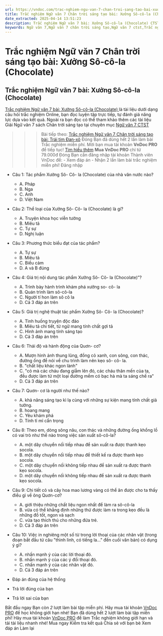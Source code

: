 ```yaml
---
url: https://vndoc.com/trac-nghiem-ngu-van-7-chan-troi-sang-tao-bai-xuong-so-co-la-chocolate-329561
title: Trắc nghiệm Ngữ văn 7 Chân trời sáng tạo bài: Xưởng Sô-cô-la (Chocolate) - VnDoc.com
date_extracted: 2025-04-14 13:51:23
description: Trắc nghiệm Ngữ văn 7 bài: Xưởng Sô-cô-la (Chocolate) CTST bao gồm các câu hỏi trắc nghiệm môn Ngữ văn 7 có đáp án, mời các em vào luyện tập.
keywords: Ngữ văn 7,Ngữ văn 7 chân trời sáng tạo,Ngữ văn 7 ctst,Trắc nghiệm Ngữ văn 7,bài Xưởng Sô-cô-la (Chocolate),Ngữ văn lớp 7,trắc nghiệm Ngữ văn 7 bài Xưởng Sô-cô-la (Chocolate),Văn 7 chân trời sáng tạo
---
```


# Trắc nghiệm Ngữ văn 7 Chân trời sáng tạo bài: Xưởng Sô-cô-la \(Chocolate\)
## **Trắc nghiệm Ngữ văn 7 bài: Xưởng Sô-cô-la \(Chocolate\)**
[Trắc nghiệm Ngữ văn 7 bài: Xưởng Sô-cô-la \(Chocolate\) ](<https://vndoc.com/trac-nghiem-ngu-van-7-chan-troi-sang-tao-bai-xuong-so-co-la-chocolate-329561>)là tài liệu dưới dạng câu hỏi trắc nghiệm Online, bạn đọc luyện tập trực tiếp, tự đánh giá năng lực dựa vào kết quả. Ngoài ra bạn đọc có thể tham khảo thêm các tài liệu Giải Ngữ văn 7 sách Chân trời sáng tạo tại chuyên mục [Ngữ văn 7 CTST](<https://vndoc.com/ngu-van-7-ctst-tap1>)
>>> Bài tiếp theo: [Trắc nghiệm Ngữ văn 7 Chân trời sáng tạo bài: Trái tim Đan-xô](<https://vndoc.com/trac-nghiem-ngu-van-7-chan-troi-sang-tao-bai-trai-tim-dan-xo-329577>)
Đóng
Bạn đã dùng hết 2 lần làm bài Trắc nghiệm miễn phí. Mời bạn mua tài khoản **VnDoc PRO** để tiếp tục\! [Tìm hiểu thêm](</pro>)
**Mua VnDoc PRO** chỉ từ 79.000đ
Đóng
Bạn cần đăng nhập tài khoản Thành viên VnDoc để:
\- Xem đáp án
\- Nhận 2 lần làm bài trắc nghiệm miễn phí\!
Đăng nhập 
  * Câu 1: Tác phẩm Xưởng Sô- Cô- la \(Chocolate\) của nhà văn nước nào?
    * A. Pháp
    * B. Nga
    * C. Anh
    * D. Việt Nam
  * Câu 2: Thể loại của Xưởng Sô- Cô- la \(Chocolate\) là gi?
    * A. Truyện khoa học viễn tưởng
    * B. Miêu tả
    * C. Tự sự
    * D. Nghị luận
  * Câu 3: Phương thức biểu đạt của tác phẩm?
    * A. Tự sự
    * B. Miêu tả
    * C. Biểu cảm
    * D. A và B đúng
  * Câu 4: Giá trị nội dung tác phẩm Xưởng Sô- Cô- la \(Chocolate\)”?
    * A. Trình bày hành trình khám phá xưởng so- cô- la
    * B. Quán trình làm sô-cô-la
    * C. Người tí hon làm sô cô la
    * D. Cả 3 đáp án trên
  * Câu 5: Giá trị nghệ thuật tác phẩm Xưởng Sô- Cô- la \(Chocolate\)?
    * A. Tình huống truyện độc đáo
    * B. Miêu tả chi tiết, từ ngữ mang tính chất gợi tả
    * C. Hình ảnh mang tính sáng tạo
    * D. Cả 3 đáp án trên
  * Câu 6: Thái độ và hành động của Quơn- cơ?
    * A. Mượn hình ảnh thung lũng, đồng cỏ xanh, con sông, con thác, đường ống để nói về chu trình làm nên kẹo sô- cô- la.
    * B. "chất liệu khác ngon lành"
    * C. "cỏ mà các cháu đang giẫm lên đó, các cháu thân mến của ta, đều được làm từ một loại đường mềm có bạc hà mà ta sáng chế ra"
    * D. Cả 3 đáp án trên
  * Câu 7: Quơn- cơ là người như thế nào?
    * A. khả năng sáng tạo kì lạ cùng với những sự kiện mang tính chất giả tưởng.
    * B. hoang mang
    * C. Yêu khám phá
    * D. Tính tỉ mỉ cẩn trọng
  * Câu 8: Theo em, dòng sông nâu, con thác và những đường ống khổng lồ có vai trò như thế nào trong việc sản xuất sô-cô-la?
    * A. một dây chuyển nối tiếp nhau để sản xuất ra được thanh kẹo socola.
    * B. một dây chuyển nối tiếp nhau để thiết kế ra được thanh kẹo socola.
    * C. một dây chuyển nối không tiếp nhau để sản xuất ra được thanh kẹo socola.
    * D. một dây chuyển nối không tiếp nhau để sản xuất ra được thanh kẹo socola.
  * Câu 9: Chi tiết cỏ và cây hoa mao lương vàng có thể ăn được cho ta thấy điều gì về ông Quơn-cơ?
    * A. giới thiệu những chất liệu ngon nhất để làm ra sô-cô-la
    * B. vừa có thể khẳng định những thứ được làm ra trong kẹo đều là những đồ tốt, ngon và sạch
    * C. vừa tạo thích thú cho những đứa trẻ.
    * D. Cả 3 đáp án trên
  * Câu 10: Việc in nghiêng một số từ trong lời thoại của các nhân vật \(trong đoạn bắt đầu từ câu "thình lình, có tiếng la..." đến cuối văn bản\) có dụng ý gì?
    * A. nhấn mạnh ý của các lời thoại đó.
    * B. nhấn mạnh ý của các ý đối thoại đó.
    * C. nhấn mạnh ý của các nhân vật đó.
    * D. Cả 3 đáp án trên

  * Đáp án đúng của hệ thống
  * Trả lời đúng của bạn
  * Trả lời sai của bạn

Bắt đầu ngay
Bạn còn _2_ lượt làm bài tập miễn phí. Hãy mua tài khoản [VnDoc PRO](</pro>) để học không giới hạn nhé\!  Bạn đã dùng hết 2 lượt làm bài tập miễn phí\! Hãy mua tài khoản [VnDoc PRO](</pro>) để làm Trắc nghiệm không giới hạn và tải tài liệu nhanh nhé\!  Mua ngay
Kiểm tra kết quả Chia sẻ với bạn bè Xem đáp án Làm lại
